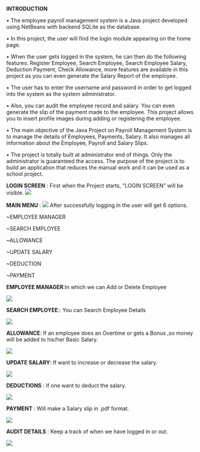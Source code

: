 **INTRODUCTION**

•	The employee payroll management system is a Java project developed using NetBeans with 
  backend SQLite as the database.
  
•	In this project, the user will find the login module appearing on the home page. 

•	When the user gets logged in the system, he can then do the following features: 
  Register Employee, Search Employee, Search Employee Salary, Deduction Payment, 
  Check Allowance, more features are available in this project as you can even 
  generate the Salary Report of the employee.
  
•	The user has to enter the username and password in order to get logged into 
  the system as the system administrator.
  
•	 Also, you can audit the employee record and salary. You can even generate the 
   slip of the payment made to the employee. This project allows you to insert 
   profile images during adding or registering the employee.
   
•	The main objective of the Java Project on Payroll Management System is to manage 
  the details of Employees, Payments, Salary. It also manages all information about
  the Employee, Payroll and Salary Slips. 
  
•	The project is totally built at administrator end of things. Only the administrator
  is guaranteed the access. The purpose of the project is to build an application that 
  reduces the manual work and it can be used as a school project.
  
  
  **LOGIN SCREEN** :
  First when the Project starts, “LOGIN SCREEN” will be visible.
  ![](images/Picture1.png)
  
  **MAIN MENU** :
   ![](images/Picture2.png)
  After successfully logging in the user will get 6 options. 
  
  ~EMPLOYEE MANAGER
  
  ~SEARCH EMPLOYEE
  
  ~ALLOWANCE
  
  ~UPDATE SALARY
  
  ~DEDUCTION 
  
  ~PAYMENT
  
  **EMPLOYEE MANAGER**:In which we can Add or Delete Employee
  
  ![](images/Picture3.png)
  
  **SEARCH EMPLOYEE**:: You can Search Employee Details
  
  ![](images/Picture4.png)
  
  **ALLOWANCE**: If an employee does an Overtime or gets a Bonus ,so money will be added to his/her Basic Salary. 
  
  ![](images/Picture5.png)
  
  **UPDATE SALARY**: If want to increase or decrease the salary.
  
  ![](images/Picture6.png)
  
  **DEDUCTIONS** : If one want to deduct the salary.
  
  ![](images/Picture7.png)
  
  **PAYMENT** : Will make a Salary slip in .pdf format.
  
  ![](images/Picture8.png)
  
  **AUDIT DETAILS** : Keep a track of when we have logged in or out.
  
  ![](images/Picture9.png)
  
  
  
  
